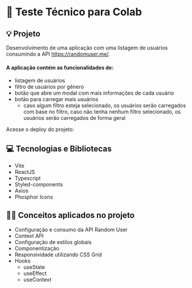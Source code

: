 # 🙂 Teste Técnico para Colab

## 💡 Projeto

Desenvolvimento de uma aplicação com uma listagem de usuários consumindo a API https://randomuser.me/.

#### A aplicação contém as funcionalidades de:

- listagem de usuários
- filtro de usuários por gênero
- botão que abre um modal com mais informações de cada usuário
- botão para carregar mais usuários
  - caso algum filtro esteja selecionado, os usuários serão carregados com base no filtro, caso não tenha nenhum filtro selecionado, os usuários serão carregados de forma geral

Acesse o deploy do projeto:

## 💻 Tecnologias e Bibliotecas

- Vite
- ReactJS
- Typescript
- Styled-components
- Axios
- Phosphor Icons

## 👩‍💻 Conceitos aplicados no projeto

- Configuração e consumo da API Random User
- Context API
- Configuração de estilos globais
- Componentização
- Responsividade utilizando CSS Grid
- Hooks
  - useState
  - useEffect
  - useContext
